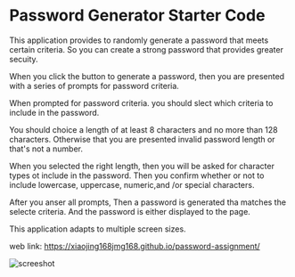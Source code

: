 # Password Generator Starter Code
This application provides to  randomly generate a password that meets certain criteria.
So you can create a strong password that provides greater secuity.

When you click the button to generate a password, then you are presented with a series of prompts for password criteria.

When prompted for password criteria. you should slect which criteria to include in the password.

You should choice a length of at least 8 characters and no more than 128 characters. Otherwise that you are presented invalid password length or that's not a number.

When you selected the right length, then you will be asked for character types ot include in the password. Then you confirm whether or not to include lowercase, uppercase, numeric,and /or special characters.

After you anser all prompts, Then a password is generated tha matches the selecte criteria.
And the password is either displayed to the page.

This application adapts to multiple screen sizes.

web link: https://xiaojing168jmg168.github.io/password-assignment/

![screeshot](images/generator-password.jpg)
